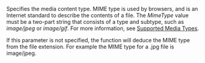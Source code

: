 Specifies the media content type. MIME type is used by browsers, and is an Internet standard to describe the contents of a file. The *MimeType* value must be a two-part string that consists of a type and subtype, such as *image/jpeg* or *image/gif*. For more information, see [Supported Media Types](../Working-With-Media-on-Records.md#SupportedMediaTypes). 

If this parameter is not specified, the function will deduce the MIME type from the file extension. For example the MIME type for a .jpg file is image/jpeg.
